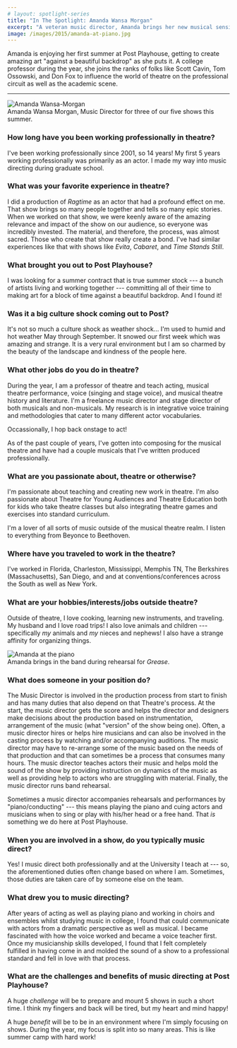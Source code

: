 ```yaml
---
# layout: spotlight-series
title: "In The Spotlight: Amanda Wansa Morgan"
excerpt: "A veteran music director, Amanda brings her new musical sensibilities to three of our shows this season."
image: /images/2015/amanda-at-piano.jpg
---
```


<div class="preface">Amanda is enjoying her first summer at Post Playhouse, getting to create amazing art "against a beautiful backdrop" as she puts it. A college professor during the year, she joins the ranks of folks like Scott Cavin, Tom Ossowski, and Don Fox to influence the world of theatre on the professional circuit as well as the academic scene.</div>

---

<div class="captioned-image right">
 <img src="/images/people/2015/amanda-morgan.jpg" alt="Amanda Wansa-Morgan">
 <div class="caption">Amanda Wansa Morgan, Music Director for three of our five shows this summer.</div>
</div>

### How long have you been working professionally in theatre?

I've been working professionally since 2001, so 14 years! My first 5 years working professionally was primarily as an actor. I made my way into music directing during graduate school.
 
### What was your favorite experience in theatre?

I did a production of *Ragtime* as an actor that had a profound effect on me. That show brings so many people together and tells so many epic stories. When we worked on that show, we were keenly aware of the amazing relevance and impact of the show on our audience, so everyone was incredibly invested. The material, and therefore, the process, was almost sacred. Those who create that show really create a bond. I've had similar experiences like that with shows like *Evita*, *Cabaret*, and *Time Stands Still*.
 
### What brought you out to Post Playhouse?

I was looking for a summer contract that is true summer stock --- a bunch of artists living and working together --- committing all of their time to making art for a block of time against a beautiful backdrop. And I found it!
 
### Was it a big culture shock coming out to Post?
 
It's not so much a culture shock as weather shock... I'm used to humid and hot weather May through September. It snowed our first week which was amazing and strange. It is a very rural environment but I am so charmed by the beauty of the landscape and kindness of the people here. 

### What other jobs do you do in theatre?

During the year, I am a professor of theatre and teach acting, musical theatre performance, voice (singing and stage voice), and musical theatre history and literature. I'm a freelance music director and stage director of both musicals and non-musicals. 
My research is in integrative voice training and methodologies that cater to many different actor vocabularies.

Occassionally, I hop back onstage to act! 

As of the past couple of years, I've gotten into composing for the musical theatre and have had a couple musicals that I've written produced professionally.
 
### What are you passionate about, theatre or otherwise?

I'm passionate about teaching and creating new work in theatre. I'm also passionate about Theatre for Young Audiences and Theatre Education both for kids who take theatre classes but also integrating theatre games and exercises into standard curriculum.

I'm a lover of all sorts of music outside of the musical theatre realm. I listen to everything from Beyonce to Beethoven.
 
### Where have you traveled to work in the theatre?

I've worked in Florida, Charleston, Mississippi, Memphis TN, The Berkshires (Massachusetts), San Diego, and and at conventions/conferences across the South as well as New York.
 
### What are your hobbies/interests/jobs outside theatre?
 
Outside of theatre, I love cooking, learning new instruments, and traveling. My husband and I love road trips! I also love animals and children --- specifically *my* animals and *my* nieces and nephews! I also have a strange affinity for organizing things.
 
<div class="captioned-image six right">
 <img src="/images/2015/amanda-at-piano.jpg" alt="Amanda at the piano">
 <div class="caption">Amanda brings in the band during rehearsal for <em>Grease</em>.</div>
</div>

### What does someone in your position do?

The Music Director is involved in the production process from start to finish and has many duties that also depend on that Theatre's process. At the start, the music director gets the score and helps the director and designers make decisions about the production based on instrumentation, arrangement of the music (what "version" of the show being one). Often, a music director hires or helps hire musicians and can also be involved in the casting process by watching and/or accompanying auditions. The music director may have to re-arrange some of the music based on the needs of that production and that can sometimes be a process that consumes many hours. The music director teaches actors their music and helps mold the sound of the show by providing instruction on dynamics of the music as well as providing help to actors who are struggling with material. Finally, the music director runs band rehearsal. 

Sometimes a music director accompanies rehearsals and performances by "piano/conducting" --- this means playing the piano and cuing actors and musicians when to sing or play with his/her head or a free hand. That *is* something we do here at Post Playhouse.
 
### When you are involved in a show, do you typically music direct?

Yes! I music direct both professionally and at the University I teach at --- so, the aforementioned duties often change based on where I am. Sometimes, those duties are taken care of by someone else on the team.
 
### What drew you to music directing?

After years of acting as well as playing piano and working in choirs and ensembles whilst studying music in college, I found that could communicate with actors from a dramatic perspective as well as musical. I became fascinated with how the voice worked and became a voice teacher first. Once my musicianship skills developed, I found that I felt completely fulfilled in having come in and molded the sound of a show to a professional standard and fell in love with that process.
 
### What are the challenges and benefits of music directing at Post Playhouse?
 
A huge *challenge* will be to prepare and mount 5 shows in such a short time. I think my fingers and back will be tired, but my heart and mind happy!

A huge *benefit* will be to be in an environment where I'm simply focusing on shows. During the year, my focus is split into so many areas. This is like summer camp with hard work!

